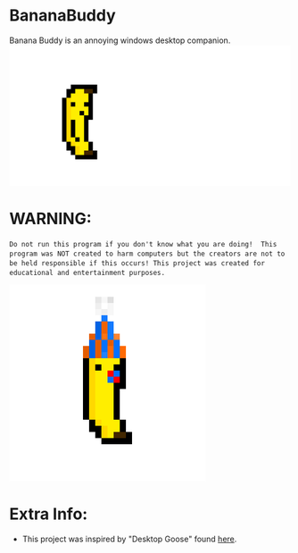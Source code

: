# BananaBuddy
Banana Buddy is an annoying windows desktop companion. 
![](BananaGenerics/gitRes/bananaBigThrow.gif)

# WARNING: 
`Do not run this program if you don't know what you are doing! 
This program was NOT created to harm computers but the creators are not to be held responsible if this occurs!
This project was created for educational and entertainment purposes.`

![](BananaGenerics/gitRes/partySmall.gif)

# Extra Info:
* This project was inspired by "Desktop Goose" found [here](https://samperson.itch.io/desktop-goose).
